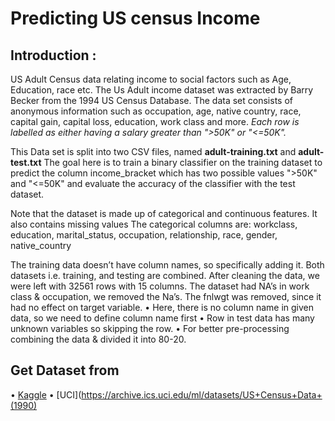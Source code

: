# Predicting US census Income

## Introduction : 
US Adult Census data relating income to social factors such as Age, Education, race etc. The Us Adult income dataset was extracted by Barry Becker from the 1994 US Census Database. The data set consists of anonymous information such as occupation, age, native country, race, capital gain, capital loss, education, work class and more. _Each row is labelled as either having a salary greater than ">50K" or "<=50K"._

This Data set is split into two CSV files, named **adult-training.txt** and **adult-test.txt**
The goal here is to train a binary classifier on the training dataset to predict the column income_bracket which has two possible values ">50K" and "<=50K" and evaluate the accuracy of the classifier with the test dataset. 

Note that the dataset is made up of categorical and continuous features. It also contains missing values The categorical columns are: workclass, education, marital_status, occupation, relationship, race, gender, native_country

The training data doesn’t have column names, so specifically adding it. Both datasets i.e. training, and testing are combined. After cleaning the data, we were left with 32561 rows with 15 columns. The dataset had NA’s in work class & occupation,
we removed the Na’s. The fnlwgt was removed, since it had no effect on target variable.
•	Here, there is no column name in given data, so we need to define column name first
•	Row in test data has many unknown variables so skipping the row. 
•	For better pre-processing combining the data & divided it into 80-20.

## Get Dataset from 
•	[Kaggle](https://www.kaggle.com/johnolafenwa/us-census-data/data) •	[UCI](https://archive.ics.uci.edu/ml/datasets/US+Census+Data+(1990)
